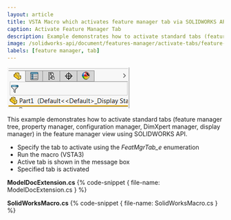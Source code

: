 ```yaml
---
layout: article
title: VSTA Macro which activates feature manager tab via SOLIDWORKS API
caption: Activate Feature Manager Tab
description: Example demonstrates how to activate standard tabs (feature manager tree, property manager, configuration manager, DimXpert manager, display manager) in the feature manager view using SOLIDWORKS API
image: /solidworks-api/document/features-manager/activate-tabs/feature-manager-tabs.png
labels: [feature manager, tab]
---
```

![Feature Manager Tabs](feature-manager-tabs.png)

This example demonstrates how to activate standard tabs (feature manager tree, property manager, configuration manager, DimXpert manager, display manager) in the feature manager view using SOLIDWORKS API.

* Specify the tab to activate using the *FeatMgrTab_e* enumeration
* Run the macro (VSTA3)
* Active tab is shown in the message box
* Specified tab is activated

**ModelDocExtension.cs**
{% code-snippet { file-name: ModelDocExtension.cs } %}

**SolidWorksMacro.cs**
{% code-snippet { file-name: SolidWorksMacro.cs } %}
